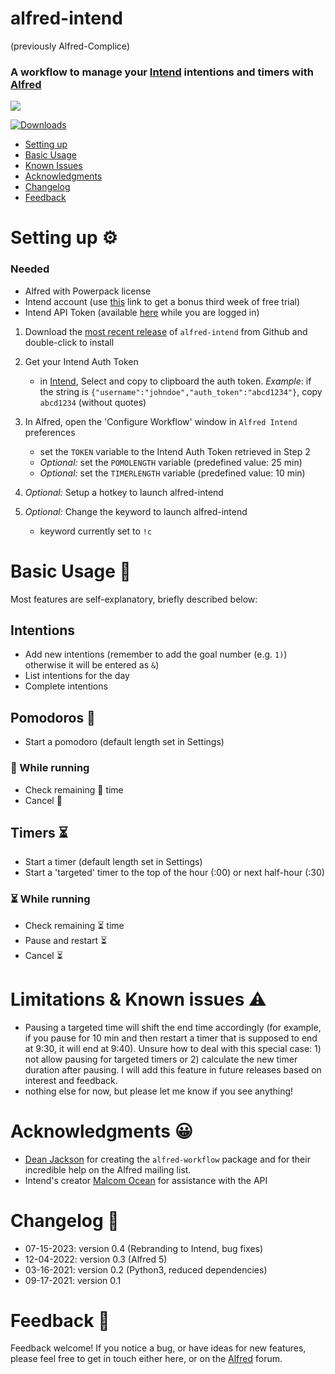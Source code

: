 # alfred-intend 
(previously Alfred-Complice)

### A workflow to manage your [Intend](https://complice.co/) intentions and timers with  [Alfred](https://www.alfredapp.com/)



![](images/complice-screencast.gif "")
<a href="https://github.com/giovannicoppola/alfred-complice/releases/latest/">
  
  <img alt="Downloads"
       src="https://img.shields.io/github/downloads/giovannicoppola/alfred-complice/total?color=purple&label=Downloads"><br/>
</a>
<!-- MarkdownTOC autolink="true" bracket="round" depth="3" autoanchor="true" -->

- [Setting up](#setting-up)
- [Basic Usage](#usage)
- [Known Issues](#known-issues)
- [Acknowledgments](#acknowledgments)
- [Changelog](#changelog)
- [Feedback](#feedback)

<!-- /MarkdownTOC -->


<h1 id="setting-up">Setting up ⚙️</h1>

### Needed

- Alfred with Powerpack license
- Intend account (use [this](https://complice.co/?r=4z020qsycl) link to get a bonus third week of free trial)
- Intend API Token (available [here](https://complice.co/$USERNAME/auth_token) while you are logged in)




1. Download the [most recent release](https://github.com/giovannicoppola/alfred-complice/releases/latest) of `alfred-intend` from Github and double-click to install
2. Get your Intend Auth Token 
	- in [Intend](https://complice.co/$USERNAME/auth_token), Select and copy to clipboard the auth token. 
	_Example_: if the string is `{"username":"johndoe","auth_token":"abcd1234"}`, copy `abcd1234` (without quotes)

3. In Alfred, open the 'Configure Workflow' window in `Alfred Intend` preferences
				
	- set the `TOKEN` variable to the Intend Auth Token retrieved in Step 2
	- _Optional:_ set the `POMOLENGTH` variable (predefined value: 25 min)
	- _Optional:_ set the `TIMERLENGTH` variable (predefined value: 10 min)
	
4. _Optional:_ Setup a hotkey to launch alfred-intend
5. _Optional:_ Change the keyword to launch alfred-intend
	- keyword currently set to `!c`



<h1 id="usage">Basic Usage 📖</h1>

Most features are self-explanatory, briefly described below:
## Intentions
- Add new intentions (remember to add the goal number (e.g. `1)`) otherwise it will be entered as `&`)
- List intentions for the day
- Complete intentions

## Pomodoros 🍅
- Start a pomodoro (default length set in Settings) 

### 🍅 While running

- Check remaining 🍅 time
- Cancel 🍅

## Timers ⏳
- Start a timer (default length set in Settings) 
- Start a 'targeted' timer to the top of the hour (:00) or next half-hour (:30)

### ⏳ While running

- Check remaining ⏳ time 
- Pause and restart ⏳
- Cancel ⏳



<h1 id="known-issues">Limitations & Known issues ⚠️</h1>


- Pausing a targeted time will shift the end time accordingly (for example, if you pause for 10 min and then restart a timer that is supposed to end at 9:30, it will end at 9:40). Unsure how to deal with this special case: 1) not allow pausing for targeted timers or 2) calculate the new timer duration after pausing. I will add this feature in future releases based on interest and feedback. 
- nothing else for now, but please let me know if you see anything!

<h1 id="acknowledgments">Acknowledgments 😀</h1>

- [Dean Jackson](https://github.com/deanishe) for creating the `alfred-workflow` package and for their incredible help on the Alfred mailing list. 
- Intend's creator [Malcom Ocean](https://github.com/malcolmocean) for assistance with the API

<h1 id="changelog">Changelog 🧰</h1>

- 07-15-2023: version 0.4 (Rebranding to Intend, bug fixes)
- 12-04-2022: version 0.3 (Alfred 5)
- 03-16-2021: version 0.2 (Python3, reduced dependencies)
- 09-17-2021: version 0.1


<h1 id="feedback">Feedback 🧐</h1>

Feedback welcome! If you notice a bug, or have ideas for new features, please feel free to get in touch either here, or on the [Alfred](https://www.alfredforum.com) forum. 

